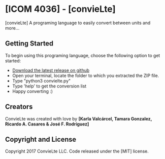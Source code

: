 # [ICOM 4036] - [convieLte]

[convieLte] A programing language to easily convert between units and more... 

## Getting Started

To begin using this programing language, choose the following option to get started:
* [Download the latest release on github](https://github.com/chiscojfr/convielte/raw/master/convieLte/convieLte.zip)
* Open your terminal, locate the folder to which you extracted the ZIP file.
* Type "python3 convielte.py"
* Type 'help' to get the conversion list
* Happy converting :)

## Creators

ConvieLte was created with love by **[Karla Valcárcel, Tamara Gonzalez, Ricardo A. Casares & José F. Rodríguez]**



## Copyright and License

Copyright 2017 ConvieLte LLC. Code released under the [MIT] license.
